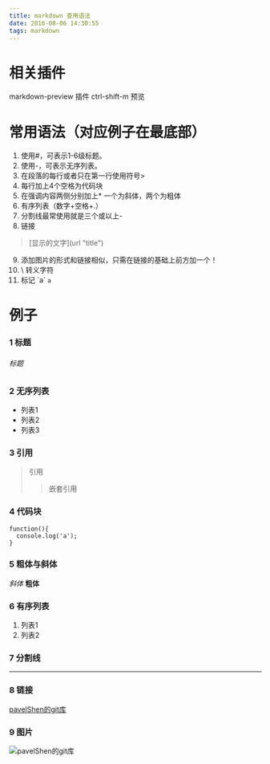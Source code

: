 ```yaml
---
title: markdown 查用语法
date: 2016-08-06 14:30:55
tags: markdown
---
```


# 相关插件
markdown-preview 插件
  ctrl-shift-m 预览

# 常用语法（对应例子在最底部）

1. 使用#，可表示1-6级标题。
2. 使用-，可表示无序列表。
3. 在段落的每行或者只在第一行使用符号>
4. 每行加上4个空格为代码块
5. 在强调内容两侧分别加上* 一个为斜体，两个为粗体
6. 有序列表（数字+空格+.）
7. 分割线最常使用就是三个或以上-
8. 链接
  >\[显示的文字](url "title")

9. 添加图片的形式和链接相似，只需在链接的基础上前方加一个！
10. \ 转义字符
11. 标记 \`a\` `a`

# 例子

### 1 标题
###### 标题

### 2 无序列表
- 列表1
- 列表2
- 列表3

### 3 引用
>  引用
>> 嵌套引用

### 4 代码块

    function(){
      console.log('a');
    }

### 5 粗体与斜体
*斜体*
**粗体**

### 6 有序列表
1. 列表1
2. 列表2

### 7 分割线
---

### 8 链接

[pavelShen的git库](https://github.com/pavelShen "title")

### 9 图片
![pavelShen的git库](http://i0.hdslb.com/bfs/drawyoo/460650e454e8ab3fa1f04bc4e661f798ffe67d83.png "title")

